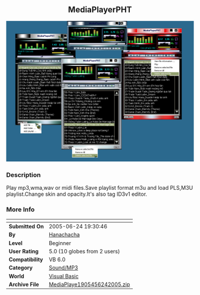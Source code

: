 ﻿<div align="center">

## MediaPlayerPHT

<img src="PIC20056242214456035.jpg">
</div>

### Description

Play mp3,wma,wav or midi files.Save playlist format m3u and load PLS,M3U playlist.Change skin and opacity.It's also tag ID3v1 editor.
 
### More Info
 


<span>             |<span>
---                |---
**Submitted On**   |2005-06-24 19:30:46
**By**             |[Hanachacha](https://github.com/Planet-Source-Code/PSCIndex/blob/master/ByAuthor/hanachacha.md)
**Level**          |Beginner
**User Rating**    |5.0 (10 globes from 2 users)
**Compatibility**  |VB 6\.0
**Category**       |[Sound/MP3](https://github.com/Planet-Source-Code/PSCIndex/blob/master/ByCategory/sound-mp3__1-45.md)
**World**          |[Visual Basic](https://github.com/Planet-Source-Code/PSCIndex/blob/master/ByWorld/visual-basic.md)
**Archive File**   |[MediaPlaye1905456242005\.zip](https://github.com/Planet-Source-Code/hanachacha-mediaplayerpht__1-61328/archive/master.zip)








